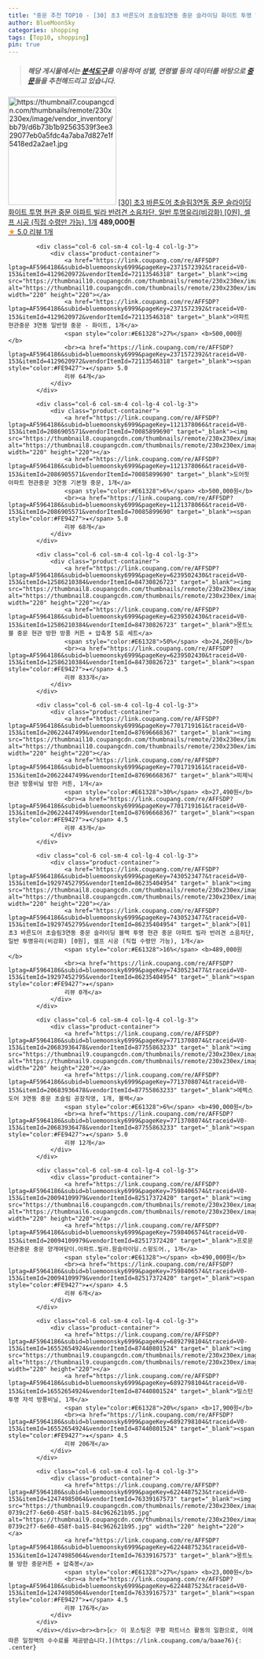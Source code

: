 ```yaml
---
title: "중문 추천 TOP10 - [30] 초3 바른도어 초슬림3연동 중문 슬라이딩 화이트 투명 현관 중문 아파트 빌라 반려견 소음차단, 일반 투명유리(비강화"
author: BlueMoonSky
categories: shopping
tags: [Top10, shopping]
pin: true
---
```


> ##### 해당 게시물에서는 [**분석도구**](https://itemscout.io/)를 이용하여 **성별**, **연령별** 등의 데이터를 바탕으로 [**중문**](https://link.coupang.com/a/baae76)들을 추천해드리고 있습니다.
<div class="container"><div class="row">
            <div class="col-6 col-sm-4 col-lg-4 col-lg-3">
                <div class="product-container">
                    <a href="https://link.coupang.com/re/AFFSDP?lptag=AF5964186&subid=bluemoonsky6999&pageKey=7430543097&traceid=V0-153&itemId=19297565259&vendorItemId=86245308272" target="_blank"><img src="https://thumbnail7.coupangcdn.com/thumbnails/remote/230x230ex/image/vendor_inventory/bb79/d6b73b1b92563539f3ee329077eb0a5fdc4a7aba7d827e1f5418ed2a2ae1.jpg" alt="https://thumbnail7.coupangcdn.com/thumbnails/remote/230x230ex/image/vendor_inventory/bb79/d6b73b1b92563539f3ee329077eb0a5fdc4a7aba7d827e1f5418ed2a2ae1.jpg" width="220" height="220"></a>
                    <a href="https://link.coupang.com/re/AFFSDP?lptag=AF5964186&subid=bluemoonsky6999&pageKey=7430543097&traceid=V0-153&itemId=19297565259&vendorItemId=86245308272" target="_blank">[30] 초3 바른도어 초슬림3연동 중문 슬라이딩 화이트 투명 현관 중문 아파트 빌라 반려견 소음차단, 일반 투명유리(비강화) [0원], 셀프 시공 (직접 수령만 가능), 1개</a>
                    <span style="color:#E61328"></span> <b>489,000원</b>
                    <br><a href="https://link.coupang.com/re/AFFSDP?lptag=AF5964186&subid=bluemoonsky6999&pageKey=7430543097&traceid=V0-153&itemId=19297565259&vendorItemId=86245308272" target="_blank"><span style="color:#FE9427">★</span> 5.0
                    리뷰 1개</a>
                </div>
            </div>
            
            <div class="col-6 col-sm-4 col-lg-4 col-lg-3">
                <div class="product-container">
                    <a href="https://link.coupang.com/re/AFFSDP?lptag=AF5964186&subid=bluemoonsky6999&pageKey=2371572392&traceid=V0-153&itemId=4129620972&vendorItemId=72113546318" target="_blank"><img src="https://thumbnail10.coupangcdn.com/thumbnails/remote/230x230ex/image/vendor_inventory/dc05/51b4ff6092ba4987934ad8b2292bb706f3eaccd23ab85917f5cce2786e24.jpg" alt="https://thumbnail10.coupangcdn.com/thumbnails/remote/230x230ex/image/vendor_inventory/dc05/51b4ff6092ba4987934ad8b2292bb706f3eaccd23ab85917f5cce2786e24.jpg" width="220" height="220"></a>
                    <a href="https://link.coupang.com/re/AFFSDP?lptag=AF5964186&subid=bluemoonsky6999&pageKey=2371572392&traceid=V0-153&itemId=4129620972&vendorItemId=72113546318" target="_blank">아파트 현관중문 3연동 일반형 중문 - 화이트, 1개</a>
                    <span style="color:#E61328">27%</span> <b>500,000원</b>
                    <br><a href="https://link.coupang.com/re/AFFSDP?lptag=AF5964186&subid=bluemoonsky6999&pageKey=2371572392&traceid=V0-153&itemId=4129620972&vendorItemId=72113546318" target="_blank"><span style="color:#FE9427">★</span> 5.0
                    리뷰 64개</a>
                </div>
            </div>
            
            <div class="col-6 col-sm-4 col-lg-4 col-lg-3">
                <div class="product-container">
                    <a href="https://link.coupang.com/re/AFFSDP?lptag=AF5964186&subid=bluemoonsky6999&pageKey=1121378066&traceid=V0-153&itemId=2086905571&vendorItemId=70085899690" target="_blank"><img src="https://thumbnail8.coupangcdn.com/thumbnails/remote/230x230ex/image/vendor_inventory/0309/5e2ab5aff2e40d7fe869fa10336acb935b41c9467107e02589680252f3ff.jpg" alt="https://thumbnail8.coupangcdn.com/thumbnails/remote/230x230ex/image/vendor_inventory/0309/5e2ab5aff2e40d7fe869fa10336acb935b41c9467107e02589680252f3ff.jpg" width="220" height="220"></a>
                    <a href="https://link.coupang.com/re/AFFSDP?lptag=AF5964186&subid=bluemoonsky6999&pageKey=1121378066&traceid=V0-153&itemId=2086905571&vendorItemId=70085899690" target="_blank">도어핏 아파트 현관중문 3연동 기본형 중문, 1개</a>
                    <span style="color:#E61328">6%</span> <b>500,000원</b>
                    <br><a href="https://link.coupang.com/re/AFFSDP?lptag=AF5964186&subid=bluemoonsky6999&pageKey=1121378066&traceid=V0-153&itemId=2086905571&vendorItemId=70085899690" target="_blank"><span style="color:#FE9427">★</span> 5.0
                    리뷰 68개</a>
                </div>
            </div>
            
            <div class="col-6 col-sm-4 col-lg-4 col-lg-3">
                <div class="product-container">
                    <a href="https://link.coupang.com/re/AFFSDP?lptag=AF5964186&subid=bluemoonsky6999&pageKey=6239502430&traceid=V0-153&itemId=12586210384&vendorItemId=84730826723" target="_blank"><img src="https://thumbnail8.coupangcdn.com/thumbnails/remote/230x230ex/image/vendor_inventory/ff6b/463e985dee836cb589cdd6265c4a788c2682f88440abb885fe59c398cdc2.jpg" alt="https://thumbnail8.coupangcdn.com/thumbnails/remote/230x230ex/image/vendor_inventory/ff6b/463e985dee836cb589cdd6265c4a788c2682f88440abb885fe59c398cdc2.jpg" width="220" height="220"></a>
                    <a href="https://link.coupang.com/re/AFFSDP?lptag=AF5964186&subid=bluemoonsky6999&pageKey=6239502430&traceid=V0-153&itemId=12586210384&vendorItemId=84730826723" target="_blank">몽트노블 중문 현관 방한 방풍 커튼 + 압축봉 5호 세트</a>
                    <span style="color:#E61328">50%</span> <b>24,260원</b>
                    <br><a href="https://link.coupang.com/re/AFFSDP?lptag=AF5964186&subid=bluemoonsky6999&pageKey=6239502430&traceid=V0-153&itemId=12586210384&vendorItemId=84730826723" target="_blank"><span style="color:#FE9427">★</span> 4.5
                    리뷰 833개</a>
                </div>
            </div>
            
            <div class="col-6 col-sm-4 col-lg-4 col-lg-3">
                <div class="product-container">
                    <a href="https://link.coupang.com/re/AFFSDP?lptag=AF5964186&subid=bluemoonsky6999&pageKey=7701719161&traceid=V0-153&itemId=20622447499&vendorItemId=87696668367" target="_blank"><img src="https://thumbnail10.coupangcdn.com/thumbnails/remote/230x230ex/image/vendor_inventory/bc9a/e540c82b46477d9674ff7e973060326fe4a6ee4be912f8cfbf8e2655e93e.jpg" alt="https://thumbnail10.coupangcdn.com/thumbnails/remote/230x230ex/image/vendor_inventory/bc9a/e540c82b46477d9674ff7e973060326fe4a6ee4be912f8cfbf8e2655e93e.jpg" width="220" height="220"></a>
                    <a href="https://link.coupang.com/re/AFFSDP?lptag=AF5964186&subid=bluemoonsky6999&pageKey=7701719161&traceid=V0-153&itemId=20622447499&vendorItemId=87696668367" target="_blank">피제닉 현관 방풍비닐 방한 커튼, 1개</a>
                    <span style="color:#E61328">30%</span> <b>27,490원</b>
                    <br><a href="https://link.coupang.com/re/AFFSDP?lptag=AF5964186&subid=bluemoonsky6999&pageKey=7701719161&traceid=V0-153&itemId=20622447499&vendorItemId=87696668367" target="_blank"><span style="color:#FE9427">★</span> 4.5
                    리뷰 43개</a>
                </div>
            </div>
            
            <div class="col-6 col-sm-4 col-lg-4 col-lg-3">
                <div class="product-container">
                    <a href="https://link.coupang.com/re/AFFSDP?lptag=AF5964186&subid=bluemoonsky6999&pageKey=7430523477&traceid=V0-153&itemId=19297452795&vendorItemId=86235404954" target="_blank"><img src="https://thumbnail8.coupangcdn.com/thumbnails/remote/230x230ex/image/vendor_inventory/7ddd/3d0093648f317c4b8a10856ac126164588cbbd024e1ef389716b7352b805.jpg" alt="https://thumbnail8.coupangcdn.com/thumbnails/remote/230x230ex/image/vendor_inventory/7ddd/3d0093648f317c4b8a10856ac126164588cbbd024e1ef389716b7352b805.jpg" width="220" height="220"></a>
                    <a href="https://link.coupang.com/re/AFFSDP?lptag=AF5964186&subid=bluemoonsky6999&pageKey=7430523477&traceid=V0-153&itemId=19297452795&vendorItemId=86235404954" target="_blank">[01] 초3 바른도어 초슬림3연동 중문 슬라이딩 블랙 투명 현관 중문 아파트 빌라 반려견 소음차단, 일반 투명유리(비강화) [0원], 셀프 시공 (직접 수령만 가능), 1개</a>
                    <span style="color:#E61328">16%</span> <b>489,000원</b>
                    <br><a href="https://link.coupang.com/re/AFFSDP?lptag=AF5964186&subid=bluemoonsky6999&pageKey=7430523477&traceid=V0-153&itemId=19297452795&vendorItemId=86235404954" target="_blank"><span style="color:#FE9427">★</span> 
                    리뷰 0개</a>
                </div>
            </div>
            
            <div class="col-6 col-sm-4 col-lg-4 col-lg-3">
                <div class="product-container">
                    <a href="https://link.coupang.com/re/AFFSDP?lptag=AF5964186&subid=bluemoonsky6999&pageKey=7713708074&traceid=V0-153&itemId=20683936478&vendorItemId=87755863233" target="_blank"><img src="https://thumbnail9.coupangcdn.com/thumbnails/remote/230x230ex/image/vendor_inventory/94f4/1110781bea36f6f4f9f7d64fbb63cb88feb25c970daa537c4b545b931b26.jpg" alt="https://thumbnail9.coupangcdn.com/thumbnails/remote/230x230ex/image/vendor_inventory/94f4/1110781bea36f6f4f9f7d64fbb63cb88feb25c970daa537c4b545b931b26.jpg" width="220" height="220"></a>
                    <a href="https://link.coupang.com/re/AFFSDP?lptag=AF5964186&subid=bluemoonsky6999&pageKey=7713708074&traceid=V0-153&itemId=20683936478&vendorItemId=87755863233" target="_blank">에렉스도어 3연동 중문 초슬림 공장직영, 1개, 블랙</a>
                    <span style="color:#E61328">6%</span> <b>490,000원</b>
                    <br><a href="https://link.coupang.com/re/AFFSDP?lptag=AF5964186&subid=bluemoonsky6999&pageKey=7713708074&traceid=V0-153&itemId=20683936478&vendorItemId=87755863233" target="_blank"><span style="color:#FE9427">★</span> 5.0
                    리뷰 12개</a>
                </div>
            </div>
            
            <div class="col-6 col-sm-4 col-lg-4 col-lg-3">
                <div class="product-container">
                    <a href="https://link.coupang.com/re/AFFSDP?lptag=AF5964186&subid=bluemoonsky6999&pageKey=7598406574&traceid=V0-153&itemId=20094109979&vendorItemId=82517372420" target="_blank"><img src="https://thumbnail6.coupangcdn.com/thumbnails/remote/230x230ex/image/vendor_inventory/361c/a610d56b7a686ae1f9dcb511302a29a0e959968a34ee68b4a5453d98d5ab.png" alt="https://thumbnail6.coupangcdn.com/thumbnails/remote/230x230ex/image/vendor_inventory/361c/a610d56b7a686ae1f9dcb511302a29a0e959968a34ee68b4a5453d98d5ab.png" width="220" height="220"></a>
                    <a href="https://link.coupang.com/re/AFFSDP?lptag=AF5964186&subid=bluemoonsky6999&pageKey=7598406574&traceid=V0-153&itemId=20094109979&vendorItemId=82517372420" target="_blank">프로문 현관중문 중문 양개여닫이.아파트.빌라.원슬라이딩.스윙도어., 1개</a>
                    <span style="color:#E61328"></span> <b>490,000원</b>
                    <br><a href="https://link.coupang.com/re/AFFSDP?lptag=AF5964186&subid=bluemoonsky6999&pageKey=7598406574&traceid=V0-153&itemId=20094109979&vendorItemId=82517372420" target="_blank"><span style="color:#FE9427">★</span> 4.5
                    리뷰 6개</a>
                </div>
            </div>
            
            <div class="col-6 col-sm-4 col-lg-4 col-lg-3">
                <div class="product-container">
                    <a href="https://link.coupang.com/re/AFFSDP?lptag=AF5964186&subid=bluemoonsky6999&pageKey=6892798104&traceid=V0-153&itemId=16552654924&vendorItemId=87440801524" target="_blank"><img src="https://thumbnail9.coupangcdn.com/thumbnails/remote/230x230ex/image/vendor_inventory/115d/b36a3e99c2a22a99e97dc300dc3c4f59cc1bdab6e088c7a152a42e722b55.jpg" alt="https://thumbnail9.coupangcdn.com/thumbnails/remote/230x230ex/image/vendor_inventory/115d/b36a3e99c2a22a99e97dc300dc3c4f59cc1bdab6e088c7a152a42e722b55.jpg" width="220" height="220"></a>
                    <a href="https://link.coupang.com/re/AFFSDP?lptag=AF5964186&subid=bluemoonsky6999&pageKey=6892798104&traceid=V0-153&itemId=16552654924&vendorItemId=87440801524" target="_blank">밀스턴 투명 자석 방풍비닐, 1개</a>
                    <span style="color:#E61328">20%</span> <b>17,900원</b>
                    <br><a href="https://link.coupang.com/re/AFFSDP?lptag=AF5964186&subid=bluemoonsky6999&pageKey=6892798104&traceid=V0-153&itemId=16552654924&vendorItemId=87440801524" target="_blank"><span style="color:#FE9427">★</span> 4.5
                    리뷰 206개</a>
                </div>
            </div>
            
            <div class="col-6 col-sm-4 col-lg-4 col-lg-3">
                <div class="product-container">
                    <a href="https://link.coupang.com/re/AFFSDP?lptag=AF5964186&subid=bluemoonsky6999&pageKey=6224487523&traceid=V0-153&itemId=12474985064&vendorItemId=76339167573" target="_blank"><img src="https://thumbnail9.coupangcdn.com/thumbnails/remote/230x230ex/image/retail/images/4687668455119198-0739c2f7-6e60-458f-ba15-84c962621b95.jpg" alt="https://thumbnail9.coupangcdn.com/thumbnails/remote/230x230ex/image/retail/images/4687668455119198-0739c2f7-6e60-458f-ba15-84c962621b95.jpg" width="220" height="220"></a>
                    <a href="https://link.coupang.com/re/AFFSDP?lptag=AF5964186&subid=bluemoonsky6999&pageKey=6224487523&traceid=V0-153&itemId=12474985064&vendorItemId=76339167573" target="_blank">몽트노블 방한 중문커튼 + 압축봉</a>
                    <span style="color:#E61328">27%</span> <b>23,000원</b>
                    <br><a href="https://link.coupang.com/re/AFFSDP?lptag=AF5964186&subid=bluemoonsky6999&pageKey=6224487523&traceid=V0-153&itemId=12474985064&vendorItemId=76339167573" target="_blank"><span style="color:#FE9427">★</span> 4.5
                    리뷰 176개</a>
                </div>
            </div>
            </div></div><br><br>[👉 이 포스팅은 쿠팡 파트너스 활동의 일환으로, 이에 따른 일정액의 수수료를 제공받습니다.](https://link.coupang.com/a/baae76){: .center}